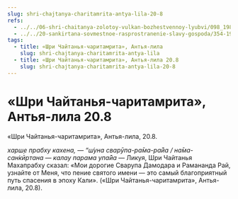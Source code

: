```yaml
---
slug: shri-chajtanya-charitamrita-antya-lila-20-8
refs:
  - ../../06-shri-chaitanya-zolotoy-vulkan-bozhestvennoy-lyubvi/098_1982-02-17-c2_sridharmj_shri_chajtanja_kak_juga-avatar_i_kak_edinenie_radhi-govindy.md
  - ../../20-sankirtana-sovmestnoe-rasprostranenie-slavy-gospoda/354-1981-11-12-b3-printsip-sankirtany-v-svyashhennyh-pisaniyah.md
tags:
  - title: «Шри Чайтанья-чаритамрита», Антья-лила
    slug: shri-chajtanya-charitamrita-antya-lila
  - title: «Шри Чайтанья-чаритамрита», Антья-лила 20.8
    slug: shri-chajtanya-charitamrita-antya-lila-20-8
---
```


# «Шри Чайтанья-чаритамрита», Антья-лила 20.8

«Шри Чайтанья-чаритамрита», Антья-лила, 20.8.

*харш̣е прабху кахена, — “ш́уна сварӯпа-ра̄ма-ра̄йа / на̄ма-сан̇кӣртана — калау парама упа̄йа* — Ликуя, Шри Чайтанья Махапрабху сказал: «Мои дорогие Сварупа Дамодара и Рамананда Рай, узнайте от Меня, что пение святого имени — это самый благоприятный путь спасения в эпоху Кали». («Шри Чайтанья-чаритамрита», Антья-лила, 20.8).

